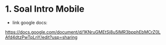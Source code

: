 # 1. Soal Intro Mobile
  - link google docs:
<p align="left">
  <a href="https://docs.google.com/document/d/1KNruGMEtSj8u5lMR3bpphEbMCrZ0LAfd4dtzPwTpLnY/edit?usp=sharing" target="_blank">https://docs.google.com/document/d/1KNruGMEtSj8u5lMR3bpphEbMCrZ0LAfd4dtzPwTpLnY/edit?usp=sharing</a>
</p>
